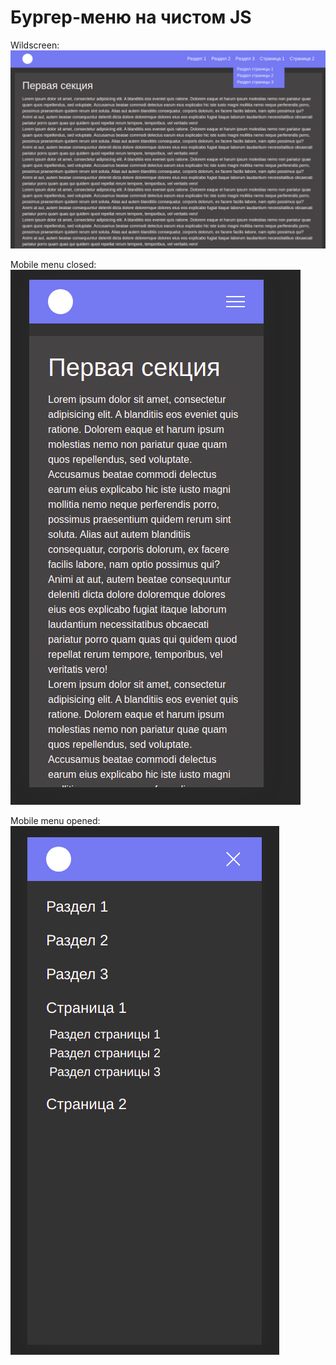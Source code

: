 # Бургер-меню на чистом JS

Wildscreen:  
![](readme-files/pc.png)

Mobile menu closed:  
![](readme-files/mobile-submen-close.png)

Mobile menu opened:  
![](readme-files/mobile-submen-open.png)
